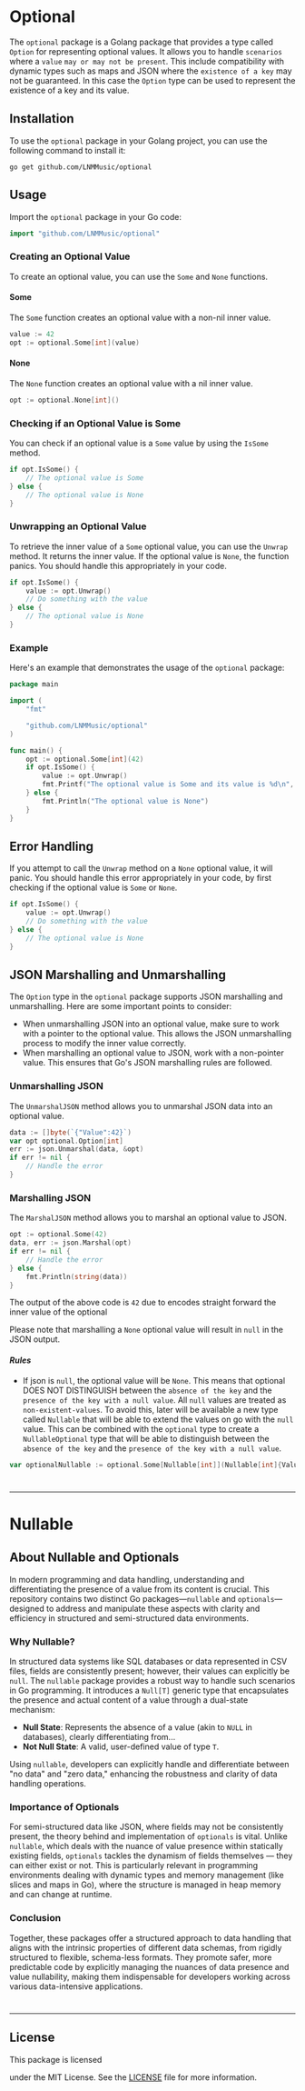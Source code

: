 # Optional

The `optional` package is a Golang package that provides a type called `Option` for representing optional values. It allows you to handle `scenarios` where a `value` `may or may not be present`. This include compatibility with dynamic types such as maps and JSON where the `existence of a key` may not be guaranteed. In this case the `Option` type can be used to represent the existence of a key and its value.

## Installation

To use the `optional` package in your Golang project, you can use the following command to install it:

```
go get github.com/LNMMusic/optional
```

## Usage

Import the `optional` package in your Go code:

```go
import "github.com/LNMMusic/optional"
```

### Creating an Optional Value

To create an optional value, you can use the `Some` and `None` functions.

#### Some

The `Some` function creates an optional value with a non-nil inner value.

```go
value := 42
opt := optional.Some[int](value)
```

#### None

The `None` function creates an optional value with a nil inner value.

```go
opt := optional.None[int]()
```

### Checking if an Optional Value is Some

You can check if an optional value is a `Some` value by using the `IsSome` method.

```go
if opt.IsSome() {
    // The optional value is Some
} else {
    // The optional value is None
}
```

### Unwrapping an Optional Value

To retrieve the inner value of a `Some` optional value, you can use the `Unwrap` method. It returns the inner value. If the optional value is `None`, the function panics. You should handle this appropriately in your code.

```go
if opt.IsSome() {
	value := opt.Unwrap()
	// Do something with the value
} else {
	// The optional value is None
}
```

### Example

Here's an example that demonstrates the usage of the `optional` package:

```go
package main

import (
	"fmt"

	"github.com/LNMMusic/optional"
)

func main() {
	opt := optional.Some[int](42)
	if opt.IsSome() {
		value := opt.Unwrap()
		fmt.Printf("The optional value is Some and its value is %d\n", value)
	} else {
		fmt.Println("The optional value is None")
	}
}
```

## Error Handling

If you attempt to call the `Unwrap` method on a `None` optional value, it will panic. You should handle this error appropriately in your code, by first checking if the optional value is `Some` or `None`.

```go
if opt.IsSome() {
	value := opt.Unwrap()
	// Do something with the value
} else {
	// The optional value is None
}
```

## JSON Marshalling and Unmarshalling

The `Option` type in the `optional` package supports JSON marshalling and unmarshalling. Here are some important points to consider:

- When unmarshalling JSON into an optional value, make sure to work with a pointer to the optional value. This allows the JSON unmarshalling process to modify the inner value correctly.
- When marshalling an optional value to JSON, work with a non-pointer value. This ensures that Go's JSON marshalling rules are followed.

### Unmarshalling JSON

The `UnmarshalJSON` method allows you to unmarshal JSON data into an optional value.

```go
data := []byte(`{"Value":42}`)
var opt optional.Option[int]
err := json.Unmarshal(data, &opt)
if err != nil {
    // Handle the error
}
```

### Marshalling JSON

The `MarshalJSON` method allows you to marshal an optional value to JSON.

```go
opt := optional.Some(42)
data, err := json.Marshal(opt)
if err != nil {
    // Handle the error
} else {
    fmt.Println(string(data))
}
```

The output of the above code is `42` due to encodes straight forward the inner value of the optional

Please note that marshalling a `None` optional value will result in `null` in the JSON output.

#### *Rules*
- If json is `null`, the optional value will be `None`. This means that optional DOES NOT DISTINGUISH between the `absence of the key` and the `presence of the key with a null value`. All `null` values are treated as `non-existent-values`. To avoid this, later will be available a new type called `Nullable` that will be able to extend the values on go with the `null` value. This can be combined with the `optional` type to create a `NullableOptional` type that will be able to distinguish between the `absence of the key` and the `presence of the key with a null value`.

```go
var optionalNullable := optional.Some[Nullable[int]](Nullable[int]{Value: nil})
```

#
---

# Nullable

## About Nullable and Optionals

In modern programming and data handling, understanding and differentiating the presence of a value from its content is crucial. This repository contains two distinct Go packages—`nullable` and `optionals`—designed to address and manipulate these aspects with clarity and efficiency in structured and semi-structured data environments.

### Why Nullable?

In structured data systems like SQL databases or data represented in CSV files, fields are consistently present; however, their values can explicitly be `null`. The `nullable` package provides a robust way to handle such scenarios in Go programming. It introduces a `Null[T]` generic type that encapsulates the presence and actual content of a value through a dual-state mechanism:

- **Null State**: Represents the absence of a value (akin to `NULL` in databases), clearly differentiating from...
- **Not Null State**: A valid, user-defined value of type `T`.

Using `nullable`, developers can explicitly handle and differentiate between "no data" and "zero data," enhancing the robustness and clarity of data handling operations.

### Importance of Optionals

For semi-structured data like JSON, where fields may not be consistently present, the theory behind and implementation of `optionals` is vital. Unlike `nullable`, which deals with the nuance of value presence within statically existing fields, `optionals` tackles the dynamism of fields themselves — they can either exist or not. This is particularly relevant in programming environments dealing with dynamic types and memory management (like slices and maps in Go), where the structure is managed in heap memory and can change at runtime.

### Conclusion

Together, these packages offer a structured approach to data handling that aligns with the intrinsic properties of different data schemas, from rigidly structured to flexible, schema-less formats. They promote safer, more predictable code by explicitly managing the nuances of data presence and value nullability, making them indispensable for developers working across various data-intensive applications.

#
--- 

## License

This package is licensed

 under the MIT License. See the [LICENSE](LICENSE) file for more information.